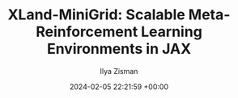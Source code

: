 ---
layout: post
title:  "XLand-MiniGrid: Scalable Meta-Reinforcement Learning Environments in JAX"
date:   2024-02-05 22:21:59 +00:00
image: /images/xland.png
categories: research
author: "Ilya Zisman"
authors: "Alexander Nikulin, Vladislav Kurenkov, <strong>Ilya Zisman</strong>, Artem Agarkov, Viacheslav Sinii, Sergey Kolesnikov"
venue: "arXiv"
arxiv: https://arxiv.org/abs/2312.12044
# website: null
code: https://github.com/corl-team/xland-minigrid
---